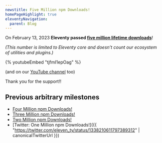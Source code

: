 ```yaml
---
newstitle: Five Million npm Downloads!
homePageHighlight: true
eleventyNavigation:
  parent: Blog
---
```

On February 13, 2023 **Eleventy passed [five million lifetime downloads](https://npm-stat.com/charts.html?package=%4011ty%2Feleventy&from=2018-01-01&to=2023-02-13)**!

_(This number is limited to Eleventy core and doesn’t count our ecosystem of utilities and plugins.)_

{% youtubeEmbed "tjfmI1epOag" %}

(and on our [YouTube channel](https://www.youtube.com/watch?v=tjfmI1epOag) too)

Thank you for the support!!

## Previous arbitrary milestones

* [Four Million npm Downloads!](/blog/four-million/)
* [Three Million npm Downloads!](/blog/three-million/)
* [Two Million npm Downloads!](/blog/2million/)
* [Twitter: One Million npm Downloads!]({{ "https://twitter.com/eleven_ty/status/1338210611797389312" | canonicalTwitterUrl }})